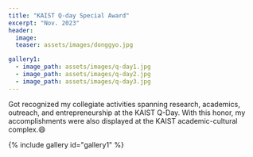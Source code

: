 ```yaml
---
title: "KAIST Q-day Special Award"
excerpt: "Nov. 2023"
header:
  image: 
  teaser: assets/images/donggyo.jpg

gallery1:
  - image_path: assets/images/q-day1.jpg
  - image_path: assets/images/q-day2.jpg
  - image_path: assets/images/q-day3.jpg
---
```


Got recognized my collegiate activities spanning research, academics, outreach, and entrepreneurship at the KAIST Q-Day. With this honor, my accomplishments were also displayed at the KAIST academic-cultural complex.😄

{% include gallery id="gallery1"  %}
